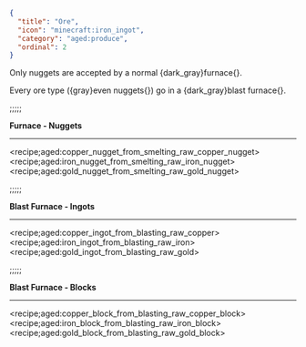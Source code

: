 ```json
{
  "title": "Ore",
  "icon": "minecraft:iron_ingot",
  "category": "aged:produce",
  "ordinal": 2
}
```

Only nuggets are accepted by a normal {dark_gray}furnace{}.


Every ore type ({gray}even nuggets{}) go in a {dark_gray}blast furnace{}.

;;;;;


**Furnace - Nuggets**

---

<recipe;aged:copper_nugget_from_smelting_raw_copper_nugget>
<recipe;aged:iron_nugget_from_smelting_raw_iron_nugget>
<recipe;aged:gold_nugget_from_smelting_raw_gold_nugget>

;;;;;


**Blast Furnace - Ingots**

---

<recipe;aged:copper_ingot_from_blasting_raw_copper>
<recipe;aged:iron_ingot_from_blasting_raw_iron>
<recipe;aged:gold_ingot_from_blasting_raw_gold>

;;;;;


**Blast Furnace - Blocks**

---

<recipe;aged:copper_block_from_blasting_raw_copper_block>
<recipe;aged:iron_block_from_blasting_raw_iron_block>
<recipe;aged:gold_block_from_blasting_raw_gold_block>